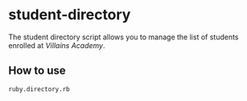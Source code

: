 # student-directory

The student directory script allows you to manage the list of students enrolled at *Villains Academy*.

## How to use

```shell
ruby.directory.rb
```